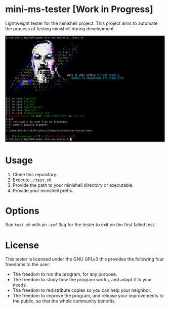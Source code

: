 # mini-ms-tester [Work in Progress]
Lightweight tester for the minishell project.
This project aims to automate the process of testing minishell during development.

![Example Image](example.png "Usage example")

# Usage
1. Clone this repository.
2. Execute `./test.sh`.
3. Provide the path to your minishell directory or executable.
4. Provide your minishell prefix.

# Options
Run `test.sh` with an `-eof` flag for the tester to exit on the first failed test.

# License
This tester is licensed under the GNU GPLv3 this provides the following four freedoms to the user:
- The freedom to run the program, for any purpose.
- The freedom to study how the program works, and adapt it to your needs.
- The freedom to redistribute copies so you can help your neighbor.
- The freedom to improve the program, and release your improvements to the public, so that the whole community benefits.
